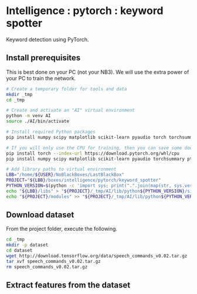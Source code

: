 # Intelligence : pytorch : keyword spotter
Keyword detection using PyTorch.

## Install prerequisites
This is best done on your PC (not your NB3). We will use the extra power of your PC to train the network.

```bash
# Create a temporary folder for tools and data
mkdir _tmp
cd _tmp

# Create and activate an "AI" virtual environment
python -m venv AI
source ./AI/bin/activate

# Install required Python packages
pip install numpy scipy matplotlib scikit-learn pyaudio torch torchsummary ptflops

# If you will only use the CPU for training, then you can save some download time with the following
pip install torch --index-url https://download.pytorch.org/whl/cpu
pip install numpy scipy matplotlib scikit-learn pyaudio torchsummary ptflops

# Add library paths to virtual environment
LBB="/home/${USER}/NoBlackBoxes/LastBlackBox"
PROJECT="${LBB}/boxes/intelligence/pytorch/keyword_spotter"
PYTHON_VERSION=$(python -c 'import sys; print(".".join(map(str, sys.version_info[:2])))')
echo "${LBB}/libs" > "${PROJECT}/_tmp/AI/lib/python${PYTHON_VERSION}/site-packages/local.pth"
echo "${PROJECT}/modules" >> "${PROJECT}/_tmp/AI/lib/python${PYTHON_VERSION}/site-packages/local.pth"
```

## Download dataset
From the project folder, execute the following.

```bash
cd _tmp
mkdir -p dataset
cd dataset
wget http://download.tensorflow.org/data/speech_commands_v0.02.tar.gz
tar xvf speech_commands_v0.02.tar.gz
rm speech_commands_v0.02.tar.gz
```

## Extract features from the dataset
